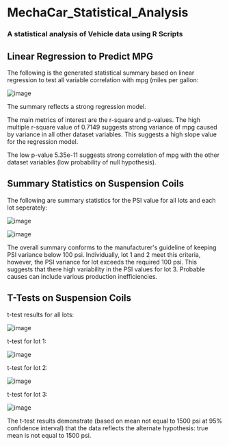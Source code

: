 # MechaCar_Statistical_Analysis

### A statistical analysis of Vehicle data using R Scripts

## Linear Regression to Predict MPG

The following is the generated statistical summary based on linear regression to test all variable correlation with mpg (miles per gallon:

![image](https://user-images.githubusercontent.com/79061124/126710340-8de5ebdf-506c-4bd3-842c-db61eaa6d605.png)

The summary reflects a strong regression model.

The main metrics of interest are the r-square and p-values. The high multiple r-square value of 0.7149 suggests strong variance of mpg caused by variance in all other dataset variables. This suggests a high slope value for the regression model.

The low p-value 5.35e-11 suggests strong correlation of mpg with the other dataset variables (low probability of null hypothesis). 

## Summary Statistics on Suspension Coils

The following are summary statistics for the PSI value for all lots and each lot seperately:

![image](https://user-images.githubusercontent.com/79061124/126712677-11dfb624-1c13-4eb3-bdad-d4c0f4234cba.png)

![image](https://user-images.githubusercontent.com/79061124/126712729-d38dfbbc-fbcc-43a4-807b-f9378c292ccd.png)

The overall summary conforms to the manufacturer's guideline of keeping PSI variance below 100 psi. Individually, lot 1 and 2 meet this criteria, however, the PSI variance for lot exceeds the required 100 psi. This suggests that there high variability in the PSI values for lot 3. Probable causes can include various production inefficiencies.

## T-Tests on Suspension Coils

t-test results for all lots:

![image](https://user-images.githubusercontent.com/79061124/126714006-c0d5dc96-c286-4e10-9aee-3e6343d517a8.png)

t-test for lot 1:

![image](https://user-images.githubusercontent.com/79061124/126714392-31ccc702-acad-4446-bb61-c35c65c1c57f.png)

t-test for lot 2:

![image](https://user-images.githubusercontent.com/79061124/126714473-31dcaf89-4175-4613-873f-7f2f91284509.png)

t-test for lot 3:

![image](https://user-images.githubusercontent.com/79061124/126714526-2d04997e-f21f-4ac3-96b5-3b2e79db86a5.png)

The t-test results demonstrate (based on mean not equal to 1500 psi at 95% confidence interval) that the data reflects the alternate hypothesis: true mean is not equal to 1500 psi. 






